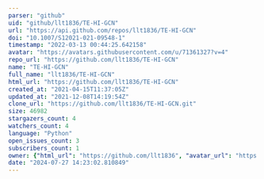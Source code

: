 ```yaml
---
parser: "github"
uid: "github/llt1836/TE-HI-GCN"
url: "https://api.github.com/repos/llt1836/TE-HI-GCN"
doi: "10.1007/S12021-021-09548-1"
timestamp: "2022-03-13 00:44:25.642158"
avatar: "https://avatars.githubusercontent.com/u/71361327?v=4"
repo_url: "https://github.com/llt1836/TE-HI-GCN"
name: "TE-HI-GCN"
full_name: "llt1836/TE-HI-GCN"
html_url: "https://github.com/llt1836/TE-HI-GCN"
created_at: "2021-04-15T11:37:05Z"
updated_at: "2021-12-08T14:19:54Z"
clone_url: "https://github.com/llt1836/TE-HI-GCN.git"
size: 46982
stargazers_count: 4
watchers_count: 4
language: "Python"
open_issues_count: 3
subscribers_count: 1
owner: {"html_url": "https://github.com/llt1836", "avatar_url": "https://avatars.githubusercontent.com/u/71361327?v=4", "login": "llt1836", "type": "User"}
date: "2024-07-27 14:23:02.810849"
---
```

